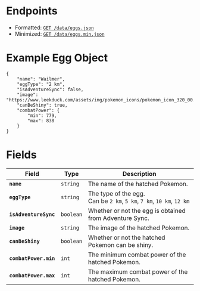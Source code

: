 # Endpoints

- Formatted: [`GET /data/eggs.json`](https://raw.githubusercontent.com/bigfoott/ScrapedDuck/data/eggs.json)
- Minimized: [`GET /data/eggs.min.json`](https://raw.githubusercontent.com/bigfoott/ScrapedDuck/data/eggs.min.json)

# Example Egg Object

```
{
    "name": "Wailmer",
    "eggType": "2 km",
    "isAdventureSync": false,
    "image": "https://www.leekduck.com/assets/img/pokemon_icons/pokemon_icon_320_00.png",
    "canBeShiny": true,
    "combatPower": {
        "min": 779,
        "max": 838
    }
}
```
# Fields

| Field                 | Type      | Description
|---------------------- |---------- |---------------------
| **`name`**            | `string`  | The name of the hatched Pokemon.
| **`eggType`**         | `string`  | The type of the egg.<br />Can be `2 km`, `5 km`, `7 km`, `10 km`, `12 km`
| **`isAdventureSync`** | `boolean` | Whether or not the egg is obtained from Adventure Sync.
| **`image`**           | `string`  | The image of the hatched Pokemon.
| **`canBeShiny`**      | `boolean` | Whether or not the hatched Pokemon can be shiny.
| **`combatPower.min`** | `int`     | The minimum combat power of the hatched Pokemon.
| **`combatPower.max`** | `int`     | The maximum combat power of the hatched Pokemon.
